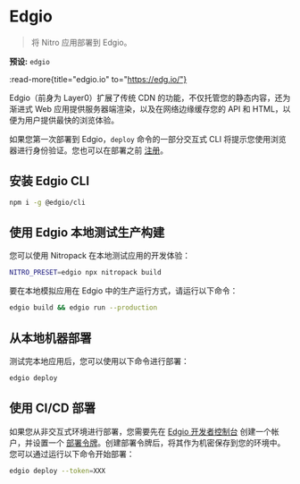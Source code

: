 # Edgio

> 将 Nitro 应用部署到 Edgio。

**预设:** `edgio`

:read-more{title="edgio.io" to="https://edg.io/"}

Edgio（前身为 Layer0）扩展了传统 CDN 的功能，不仅托管您的静态内容，还为渐进式 Web 应用提供服务器端渲染，以及在网络边缘缓存您的 API 和 HTML，以便为用户提供最快的浏览体验。

如果您第一次部署到 Edgio，`deploy` 命令的一部分交互式 CLI 将提示您使用浏览器进行身份验证。您也可以在部署之前 [注册](https://app.layer0.co/signup)。

## 安装 Edgio CLI

```bash
npm i -g @edgio/cli
```

## 使用 Edgio 本地测试生产构建

您可以使用 Nitropack 在本地测试应用的开发体验：

```bash
NITRO_PRESET=edgio npx nitropack build
```

要在本地模拟应用在 Edgio 中的生产运行方式，请运行以下命令：

```bash
edgio build && edgio run --production
```

## 从本地机器部署

测试完本地应用后，您可以使用以下命令进行部署：

```bash
edgio deploy
```

## 使用 CI/CD 部署

如果您从非交互式环境进行部署，您需要先在 [Edgio 开发者控制台](https://app.layer0.co) 创建一个帐户，并设置一个 [部署令牌](https://docs.edg.io/guides/basics/deployments#deploy-from-ci)。创建部署令牌后，将其作为机密保存到您的环境中。您可以通过运行以下命令开始部署：

```bash
edgio deploy --token=XXX
```
